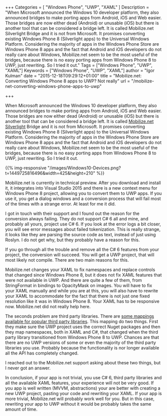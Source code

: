 +++
Categories = [ "Windows Phone", "UWP", "XAML" ]
Description = "When Microsoft announced the Windows 10 developer platform, they also announced bridges to make porting apps from Android, iOS and Web easier. Those bridges are now either dead (Android) or unusable (iOS) but there is another tool that can be considered a bridge left. It is called Mobilize.net Silverlight Bridge and it is not from Microsoft. It promises converting existing Windows Phone 8 (Silverlight apps) to the Universal Windows Platform. Considering the majority of apps in the Windows Phone Store are Windows Phone 8 apps and the fact that Android and iOS developers do not really care about Windows, Mobilize.net seem to be the most useful of the bridges, because there is no easy porting apps from Windows Phone 8 to UWP, just rewriting. So I tried it out."
Tags = ["Windows Phone", "UWP", "XAML"]
Keywords = ["Windows Phone", "UWP", "XAML"]
author = "Igor Kulman"
date = "2015-12-18T09:29:12+01:00"
title = "Mobilize.net: Converting Windows Phone 8 apps to UWP? Not really"
url = "/mobilize-net-converting-windows-phone-apps-to-uwp"

+++

When Microsoft announced the Windows 10 developer platform, they also announced bridges to make porting apps from Android, iOS and Web easier. Those bridges are now either dead (Android) or unusable (iOS) but there is another tool that can be considered a bridge left. It is called [Mobilize.net Silverlight](http://www.mobilize.net/download-silverlight-bridge) Bridge and it is not from Microsoft. It promises converting existing Windows Phone 8 (Silverlight apps) to the Universal Windows Platform. Considering the majority of apps in the Windows Phone Store are Windows Phone 8 apps and the fact that Android and iOS developers do not really care about Windows, Mobilize.net seem to be the most useful of the bridges, because there is no easy porting apps from Windows Phone 8 to UWP, just rewriting. So I tried it out.

{{% img-responsive "/images/Windows10-Devices.png?t=1449725816496&width=425&height=210" %}}

Mobilize.net is currently in technical preview. After you download and install it, it integrates into Visual Studio 2015 and there is a new context menu for Windows Phone 8 project, allowing you to convert them to UWP apps. If you use it, you get a dialog windows and a conversion process that will fail most of the times with a strange error. At least for me it did. 

<!--more-->

I got in touch with their support and I found out the reason for the conversion always failing. They do not support C# 6 all and mine, and probably all yours, project use C# 6. If you look at the error logs a bit closer, you will see error messages about failed tokenization. This is really strange, it looks like they are parsing the source code as text, instead of just using Roslyn. I do not get why, but they probably have a reason for this. 

If you go through all the trouble and remove all the C# 6 features from your project, the conversion will succeed. You will get a UWP project, that will most likely not compile. There are two main reasons for this. 

Mobilize.net changes your XAML to fix namespaces and replace controls that changed since Windows Phone 8, but it does not fix XAML features that were not available in UWP. And there are quite a few of them, from StringFormat in bindings to OpacityMask on images. You will have to fix your XAML manually and while you are at this, you will also have to rewrite your XAML to accommodate for the fact that there is not just one fixed resolution like it was in Windows Phone 8. Your XAML has to be responsive now. Mobilize.net did not really help here.

The seconds problem are third party libraries. There are [some mappings available for popular third party libraries](https://github.com/MobilizeNet/UWPConversionMappings). This mapping do two things. First they make sure the UWP project uses the correct Nuget packages and then they map namespaces, both in XAML and C#, that changed when the third party library transitioned from Windows Phone 8 to UWP. Chances are that there are no UWP versions of some or even the majority of the third party libraries you use. Probably because the functionality is nor longer available all the API has completely changed. 

I reached out to the Mobilize.net support asking about these two things, but I never got an answer.

In conclusion, if your app is not trivial, you use C# 6, third party libraries and all the available XAML features, your experience will not be very good. If you app is well written (MVVM, abstractions) your are better with creating a new UWP project, pasting your code and rewriting your XAML. If your app is more trivial, Mobilize.net will probably work well for you. But in this case, rewriting your app to UWP without it would be probably takes the same amount of time. 